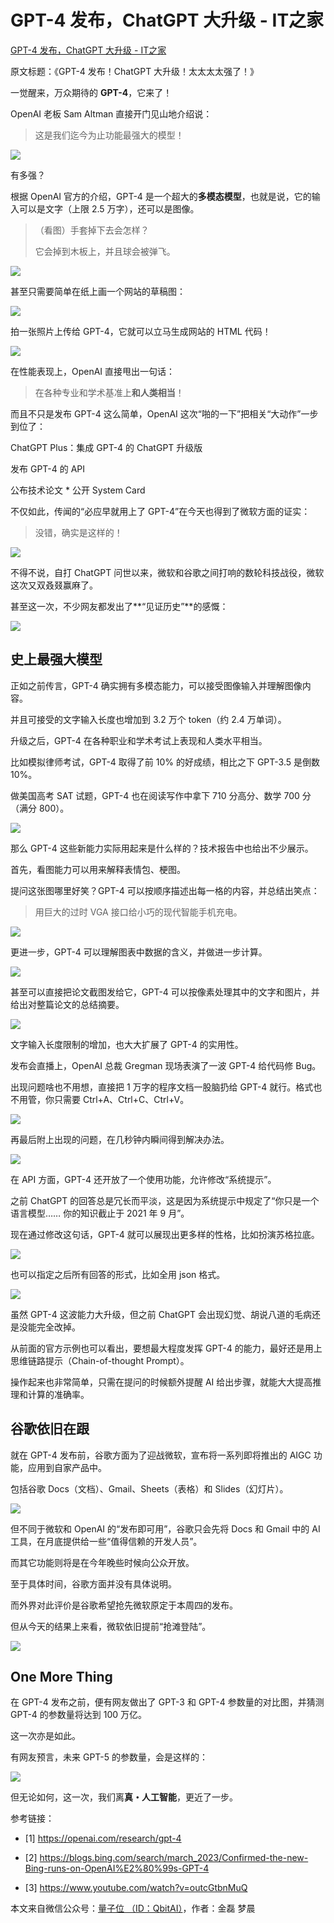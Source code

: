 # GPT-4 发布，ChatGPT 大升级 - IT之家
[GPT-4 发布，ChatGPT 大升级 - IT之家](https://www.ithome.com/0/679/741.htm) 

 原文标题：《GPT-4 发布！ChatGPT 大升级！太太太太强了！》

一觉醒来，万众期待的 **GPT-4**，它来了！

OpenAI 老板 Sam Altman 直接开门见山地介绍说：

> 这是我们迄今为止功能最强大的模型！

![](https://github.com/ustczzh/MyClippings/blob/main/Images/2023-3-15%2013-15-10/cef7944b-be2d-42ab-8b09-ad92a98679c5.png?raw=true)

有多强？

根据 OpenAI 官方的介绍，GPT-4 是一个超大的**多模态模型**，也就是说，它的输入可以是文字（上限 2.5 万字），还可以是图像。

> （看图）手套掉下去会怎样？
> 
> 它会掉到木板上，并且球会被弹飞。

![](https://github.com/ustczzh/MyClippings/blob/main/Images/2023-3-15%2013-15-10/50c5af64-9917-4d74-bb94-cead6fcba067.gif?raw=true)

甚至只需要简单在纸上画一个网站的草稿图：

![](https://github.com/ustczzh/MyClippings/blob/main/Images/2023-3-15%2013-15-10/da2c235f-afab-4421-8ef9-ddab8195d421.gif?raw=true)

拍一张照片上传给 GPT-4，它就可以立马生成网站的 HTML 代码！

![](https://github.com/ustczzh/MyClippings/blob/main/Images/2023-3-15%2013-15-10/be974dd9-699c-44be-882a-99ef4f643c59.gif?raw=true)

在性能表现上，OpenAI 直接甩出一句话：

> 在各种专业和学术基准上**和人类相当**！

而且不只是发布 GPT-4 这么简单，OpenAI 这次“啪的一下”把相关“大动作”一步到位了：

ChatGPT Plus：集成 GPT-4 的 ChatGPT 升级版

发布 GPT-4 的 API

公布技术论文 \* 公开 System Card

不仅如此，传闻的“必应早就用上了 GPT-4”在今天也得到了微软方面的证实：

> 没错，确实是这样的！

![](https://github.com/ustczzh/MyClippings/blob/main/Images/2023-3-15%2013-15-10/379e032e-f05e-45cc-9d5a-50e98fba8c33.png?raw=true)

不得不说，自打 ChatGPT 问世以来，微软和谷歌之间打响的数轮科技战役，微软这次又双叒叕赢麻了。

甚至这一次，不少网友都发出了**“见证历史”**的感慨：

![](https://github.com/ustczzh/MyClippings/blob/main/Images/2023-3-15%2013-15-10/dc175e82-8a8a-491e-ba82-bad16708d88e.png?raw=true)

史上最强大模型
-------

正如之前传言，GPT-4 确实拥有多模态能力，可以接受图像输入并理解图像内容。

并且可接受的文字输入长度也增加到 3.2 万个 token（约 2.4 万单词）。

升级之后，GPT-4 在各种职业和学术考试上表现和人类水平相当。

比如模拟律师考试，GPT-4 取得了前 10% 的好成绩，相比之下 GPT-3.5 是倒数 10%。

做美国高考 SAT 试题，GPT-4 也在阅读写作中拿下 710 分高分、数学 700 分（满分 800）。

![](https://github.com/ustczzh/MyClippings/blob/main/Images/2023-3-15%2013-15-10/729d03cc-959b-432e-b1bf-2ce7624504b3.png?raw=true)

那么 GPT-4 这些新能力实际用起来是什么样的？技术报告中也给出不少展示。

首先，看图能力可以用来解释表情包、梗图。

提问这张图哪里好笑？GPT-4 可以按顺序描述出每一格的内容，并总结出笑点：

> 用巨大的过时 VGA 接口给小巧的现代智能手机充电。

![](https://github.com/ustczzh/MyClippings/blob/main/Images/2023-3-15%2013-15-10/10a9104b-50eb-4a6f-91f1-0dceb1d11323.png?raw=true)

更进一步，GPT-4 可以理解图表中数据的含义，并做进一步计算。

![](https://github.com/ustczzh/MyClippings/blob/main/Images/2023-3-15%2013-15-10/c20eb8ce-9b61-4b6d-b575-5acc14aeb9b1.png?raw=true)

甚至可以直接把论文截图发给它，GPT-4 可以按像素处理其中的文字和图片，并给出对整篇论文的总结摘要。

![](https://github.com/ustczzh/MyClippings/blob/main/Images/2023-3-15%2013-15-10/b039e266-9681-4525-b695-464c4eebb4e5.png?raw=true)

文字输入长度限制的增加，也大大扩展了 GPT-4 的实用性。

发布会直播上，OpenAI 总裁 Gregman 现场表演了一波 GPT-4 给代码修 Bug。

出现问题啥也不用想，直接把 1 万字的程序文档一股脑扔给 GPT-4 就行。格式也不用管，你只需要 Ctrl+A、Ctrl+C、Ctrl+V。

![](https://github.com/ustczzh/MyClippings/blob/main/Images/2023-3-15%2013-15-10/46e55a4c-2292-4a68-935f-7df677cb3020.gif?raw=true)

再最后附上出现的问题，在几秒钟内瞬间得到解决办法。

![](https://github.com/ustczzh/MyClippings/blob/main/Images/2023-3-15%2013-15-10/0833c91a-2f2d-4c86-91de-733926f1db3f.png?raw=true)

在 API 方面，GPT-4 还开放了一个使用功能，允许修改“系统提示”。

之前 ChatGPT 的回答总是冗长而平淡，这是因为系统提示中规定了“你只是一个语言模型…… 你的知识截止于 2021 年 9 月”。

现在通过修改这句话，GPT-4 就可以展现出更多样的性格，比如扮演苏格拉底。

![](https://github.com/ustczzh/MyClippings/blob/main/Images/2023-3-15%2013-15-10/194ffd75-1054-4890-b456-764aa3b397a0.png?raw=true)

也可以指定之后所有回答的形式，比如全用 json 格式。

![](https://github.com/ustczzh/MyClippings/blob/main/Images/2023-3-15%2013-15-10/57f5d4ee-6013-47f5-bd4b-3b7743ce8364.png?raw=true)

虽然 GPT-4 这波能力大升级，但之前 ChatGPT 会出现幻觉、胡说八道的毛病还是没能完全改掉。

从前面的官方示例也可以看出，要想最大程度发挥 GPT-4 的能力，最好还是用上思维链路提示（Chain-of-thought Prompt）。

操作起来也非常简单，只需在提问的时候额外提醒 AI 给出步骤，就能大大提高推理和计算的准确率。

谷歌依旧在跟
------

就在 GPT-4 发布前，谷歌方面为了迎战微软，宣布将一系列即将推出的 AIGC 功能，应用到自家产品中。

包括谷歌 Docs（文档）、Gmail、Sheets（表格）和 Slides（幻灯片）。

![](https://github.com/ustczzh/MyClippings/blob/main/Images/2023-3-15%2013-15-10/481abc7b-625d-4216-af96-d5731d1bbbc8.png?raw=true)

但不同于微软和 OpenAI 的“发布即可用”，谷歌只会先将 Docs 和 Gmail 中的 AI 工具，在月底提供给一些“值得信赖的开发人员”。

而其它功能则将是在今年晚些时候向公众开放。

至于具体时间，谷歌方面并没有具体说明。

而外界对此评价是谷歌希望抢先微软原定于本周四的发布。

但从今天的结果上来看，微软依旧提前“抢滩登陆”。

![](https://github.com/ustczzh/MyClippings/blob/main/Images/2023-3-15%2013-15-10/931947cb-9c75-4ec2-9a7d-51c68a8365d3.png?raw=true)

One More Thing
--------------

在 GPT-4 发布之前，便有网友做出了 GPT-3 和 GPT-4 参数量的对比图，并猜测 GPT-4 的参数量将达到 100 万亿。

这一次亦是如此。

有网友预言，未来 GPT-5 的参数量，会是这样的：

![](https://github.com/ustczzh/MyClippings/blob/main/Images/2023-3-15%2013-15-10/b71cdd32-bb6d-413c-8337-edcf567cabdc.png?raw=true)

但无论如何，这一次，我们离**真・人工智能**，更近了一步。

参考链接：

*   \[1\] https://openai.com/research/gpt-4
    
*   \[2\] https://blogs.bing.com/search/march_2023/Confirmed-the-new-Bing-runs-on-OpenAI%E2%80%99s-GPT-4
    
*   \[3\] https://www.youtube.com/watch?v=outcGtbnMuQ
    

本文来自微信公众号：[量子位 （ID：QbitAI）](https://mp.weixin.qq.com/s/6u33Xnp4oEHq26WR4W1kdg)，作者：金磊 梦晨